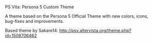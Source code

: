 PS Vita: Persona 5 Custom Theme

A theme based on the Persona 5 Official Theme with new colors, icons, bug-fixes and improvements.

Based theme by Sakare14: http://psv.altervista.org/theme.php?id=1508706462